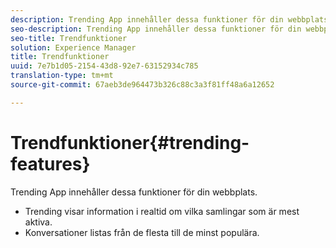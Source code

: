 ```yaml
---
description: Trending App innehåller dessa funktioner för din webbplats.
seo-description: Trending App innehåller dessa funktioner för din webbplats.
seo-title: Trendfunktioner
solution: Experience Manager
title: Trendfunktioner
uuid: 7e7b1d05-2154-43d8-92e7-63152934c785
translation-type: tm+mt
source-git-commit: 67aeb3de964473b326c88c3a3f81ff48a6a12652

---
```



# Trendfunktioner{#trending-features}

Trending App innehåller dessa funktioner för din webbplats.



* Trending visar information i realtid om vilka samlingar som är mest aktiva.
* Konversationer listas från de flesta till de minst populära.

